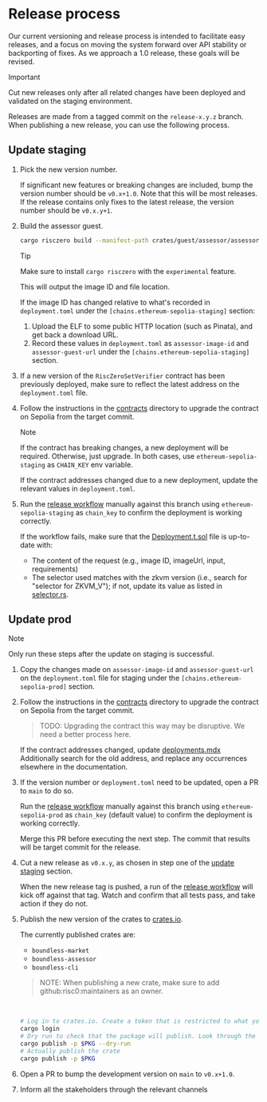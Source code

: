 # Release process

Our current versioning and release process is intended to facilitate easy releases, and a focus on moving the system forward over API stability or backporting of fixes.
As we approach a 1.0 release, these goals will be revised.

> [!IMPORTANT]
> Cut new releases only after all related changes have been deployed and validated on the staging environment.

Releases are made from a tagged commit on the `release-x.y.z` branch.
When publishing a new release, you can use the following process.

## Update staging

1. Pick the new version number.

   If significant new features or breaking changes are included, bump the version number should be `v0.x+1.0`.
   Note that this will be most releases.
   If the release contains only fixes to the latest release, the version number should be `v0.x.y+1`.

2. Build the assessor guest.

   ```zsh
   cargo risczero build --manifest-path crates/guest/assessor/assessor-guest/Cargo.toml
   ```

   > [!TIP]
   > Make sure to install `cargo risczero` with the `experimental` feature.

   This will output the image ID and file location.

   If the image ID has changed relative to what's recorded in `deployment.toml` under the `[chains.ethereum-sepolia-staging]` section:

   1. Upload the ELF to some public HTTP location (such as Pinata), and get back a download URL.
   2. Record these values in `deployment.toml` as `assessor-image-id` and `assessor-guest-url` under the `[chains.ethereum-sepolia-staging]` section.

3. If a new version of the `RiscZeroSetVerifier` contract has been previously deployed, make sure to reflect the latest address on the `deployment.toml` file.

4. Follow the instructions in the [contracts](./contracts/scripts/README.md) directory to upgrade the contract on Sepolia from the target commit.

   > [!NOTE]
   > If the contract has breaking changes, a new deployment will be required. Otherwise, just upgrade.
   > In both cases, use `ethereum-sepolia-staging` as `CHAIN_KEY` env variable.

   If the contract addresses changed due to a new deployment, update the relevant values in `deployment.toml`.

5. Run the [release workflow][release-workflow] manually against this branch using `ethereum-sepolia-staging` as `chain_key` to confirm the deployment is working correctly.

   If the workflow fails, make sure that the [Deployment.t.sol](./contracts/deployment-test/Deploymnet.t.sol) file is up-to-date with:
   - The content of the request (e.g., image ID, imageUrl, input, requirements)
   - The selector used matches with the zkvm version (i.e., search for "selector for ZKVM_V"); if not, update its value as listed in [selector.rs](./lib/risc0-ethereum/contracts/src/selector.rs).

## Update prod

> [!NOTE]
> Only run these steps after the update on staging is successful.

1. Copy the changes made on `assessor-image-id` and `assessor-guest-url` on the `deployment.toml` file for staging under the `[chains.ethereum-sepolia-prod]` section.

2. Follow the instructions in the [contracts](./contracts/scripts/README.md) directory to upgrade the contract on Sepolia from the target commit.

   > TODO: Upgrading the contract this way may be disruptive. We need a better process here.

   If the contract addresses changed, update [deployments.mdx](./documentation/site/pages/developers/smart-contracts/deployments.mdx)
   Additionally search for the old address, and replace any occurrences elsewhere in the documentation.

3. If the version number or `deployment.toml` need to be updated, open a PR to `main` to do so.

   Run the [release workflow][release-workflow] manually against this branch using `ethereum-sepolia-prod` as `chain_key` (default value) to confirm the deployment is working correctly.

   Merge this PR before executing the next step.
   The commit that results will be target commit for the release.

4. Cut a new release as `v0.x.y`, as chosen in step one of the [update staging](#update-staging) section.

   When the new release tag is pushed, a run of the [release workflow][release-workflow] will kick off against that tag.
   Watch and confirm that all tests pass, and take action if they do not.

5. Publish the new version of the crates to [crates.io](https://crates.io).

   The currently published crates are:

   - `boundless-market`
   - `boundless-assessor`
   - `boundless-cli`

   > NOTE: When publishing a new crate, make sure to add github:risc0:maintainers as an owner.

   <br/>

   ```sh
   # Log in to crates.io. Create a token that is restricted to what you need to do (e.g. publish update) and set an expiry.
   cargo login
   # Dry run to check that the package will publish. Look through the output, e.g. at version numbers, to confirm it makes sense.
   cargo publish -p $PKG --dry-run
   # Actually publish the crate
   cargo publish -p $PKG
   ```

6. Open a PR to bump the development version on `main` to `v0.x+1.0`.

[release-workflow]: https://github.com/boundless-xyz/boundless/actions/workflows/release.yml

7. Inform all the stakeholders through the relevant channels